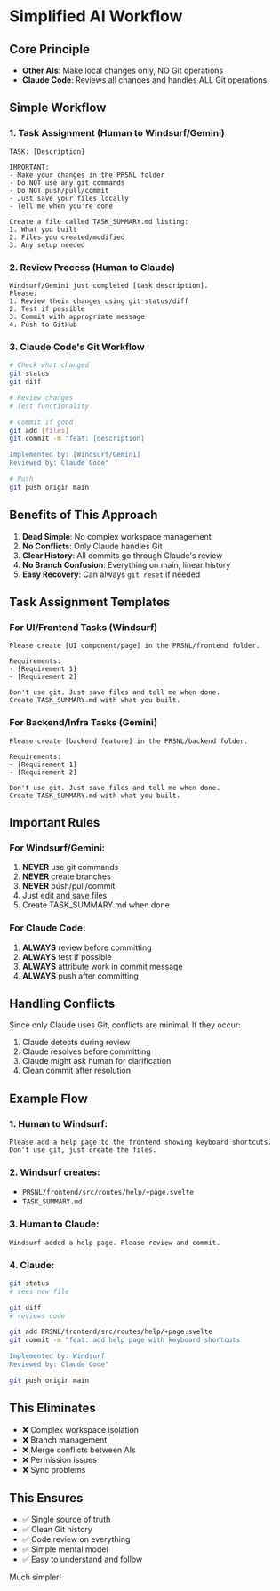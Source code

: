 # Simplified AI Workflow

## Core Principle
- **Other AIs**: Make local changes only, NO Git operations
- **Claude Code**: Reviews all changes and handles ALL Git operations

## Simple Workflow

### 1. Task Assignment (Human to Windsurf/Gemini)
```
TASK: [Description]

IMPORTANT:
- Make your changes in the PRSNL folder
- Do NOT use any git commands
- Do NOT push/pull/commit
- Just save your files locally
- Tell me when you're done

Create a file called TASK_SUMMARY.md listing:
1. What you built
2. Files you created/modified
3. Any setup needed
```

### 2. Review Process (Human to Claude)
```
Windsurf/Gemini just completed [task description].
Please:
1. Review their changes using git status/diff
2. Test if possible
3. Commit with appropriate message
4. Push to GitHub
```

### 3. Claude Code's Git Workflow
```bash
# Check what changed
git status
git diff

# Review changes
# Test functionality

# Commit if good
git add [files]
git commit -m "feat: [description]

Implemented by: [Windsurf/Gemini]
Reviewed by: Claude Code"

# Push
git push origin main
```

## Benefits of This Approach

1. **Dead Simple**: No complex workspace management
2. **No Conflicts**: Only Claude handles Git
3. **Clear History**: All commits go through Claude's review
4. **No Branch Confusion**: Everything on main, linear history
5. **Easy Recovery**: Can always `git reset` if needed

## Task Assignment Templates

### For UI/Frontend Tasks (Windsurf)
```
Please create [UI component/page] in the PRSNL/frontend folder.

Requirements:
- [Requirement 1]
- [Requirement 2]

Don't use git. Just save files and tell me when done.
Create TASK_SUMMARY.md with what you built.
```

### For Backend/Infra Tasks (Gemini)
```
Please create [backend feature] in the PRSNL/backend folder.

Requirements:
- [Requirement 1]
- [Requirement 2]

Don't use git. Just save files and tell me when done.
Create TASK_SUMMARY.md with what you built.
```

## Important Rules

### For Windsurf/Gemini:
1. **NEVER** use git commands
2. **NEVER** create branches
3. **NEVER** push/pull/commit
4. Just edit and save files
5. Create TASK_SUMMARY.md when done

### For Claude Code:
1. **ALWAYS** review before committing
2. **ALWAYS** test if possible
3. **ALWAYS** attribute work in commit message
4. **ALWAYS** push after committing

## Handling Conflicts

Since only Claude uses Git, conflicts are minimal. If they occur:

1. Claude detects during review
2. Claude resolves before committing
3. Claude might ask human for clarification
4. Clean commit after resolution

## Example Flow

### 1. Human to Windsurf:
```
Please add a help page to the frontend showing keyboard shortcuts.
Don't use git, just create the files.
```

### 2. Windsurf creates:
- `PRSNL/frontend/src/routes/help/+page.svelte`
- `TASK_SUMMARY.md`

### 3. Human to Claude:
```
Windsurf added a help page. Please review and commit.
```

### 4. Claude:
```bash
git status
# sees new file

git diff
# reviews code

git add PRSNL/frontend/src/routes/help/+page.svelte
git commit -m "feat: add help page with keyboard shortcuts

Implemented by: Windsurf
Reviewed by: Claude Code"

git push origin main
```

## This Eliminates

- ❌ Complex workspace isolation
- ❌ Branch management
- ❌ Merge conflicts between AIs
- ❌ Permission issues
- ❌ Sync problems

## This Ensures

- ✅ Single source of truth
- ✅ Clean Git history  
- ✅ Code review on everything
- ✅ Simple mental model
- ✅ Easy to understand and follow

Much simpler!